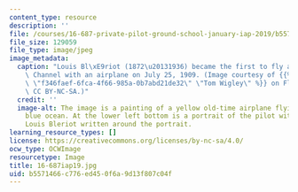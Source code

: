 ```yaml
---
content_type: resource
description: ''
file: /courses/16-687-private-pilot-ground-school-january-iap-2019/b5571466c776ed450f6a9d13f807c04f_16-687iap19.jpg
file_size: 129059
file_type: image/jpeg
image_metadata:
  caption: "Louis Bl\xE9riot (1872\u20131936) became the first to fly across the English\
    \ Channel with an airplane on July 25, 1909. (Image courtesy of {{% resource_link\
    \ \"f346faef-6fca-4f66-985a-0b7abd21de32\" \"Tom Wigley\" %}} on Flickr. License:\
    \ CC BY-NC-SA.)"
  credit: ''
  image-alt: The image is a painting of a yellow old-time airplane flying across a
    blue ocean. At the lower left bottom is a portrait of the pilot with a name of
    Louis Bleriot written around the portrait.
learning_resource_types: []
license: https://creativecommons.org/licenses/by-nc-sa/4.0/
ocw_type: OCWImage
resourcetype: Image
title: 16-687iap19.jpg
uid: b5571466-c776-ed45-0f6a-9d13f807c04f
---
```


